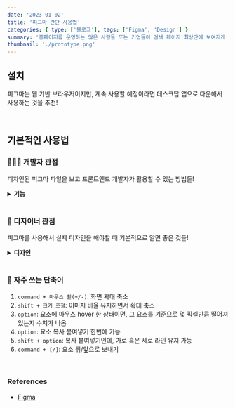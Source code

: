 ```yaml
---
date: '2023-01-02'
title: '피그마 간단 사용법'
categories: { type: ['블로그'], tags: ['Figma', 'Design'] }
summary: '홈페이지를 운영하는 많은 사람들 또는 기업들이 검색 페이지 최상단에 보여지게 하기 위해 어떤 최적화 작업을 하는지 알아보자.'
thumbnail: './prototype.png'
---
```


## 설치

피그마는 웹 기반 브라우저이지만, 계속 사용할 예정이라면 데스크탑 앱으로 다운해서 사용하는 것을 추천!

<br>

## 기본적인 사용법

### 🧑🏻‍💻 개발자 관점

디자인된 피그마 파일을 보고 프론트엔드 개발자가 활용할 수 있는 방법들!

<details>
<summary><strong>기능</strong></summary>
<div markdown="1">

### 1. **요소의 CSS 속성 참고하기**

원하는 요소를 선택하고 `Inspect` 탭에서 CSS 코드를 확인할 수 있다. 상황에 맞게 수정해야하는 경우도 분명 존재하기 때문에 이 코드를 전부 그대로 사용하는 것은 추천하지 않는다.

<div style="width: 40%; padding: 1rem 0;" >
  <img src="./css.png" alt="css">
</div>

### 2. **사용된 이미지 저장하기**

원하는 이미지를 선택해서 원하는 포맷과 배율로 `export`할 수 있다. 전체 이미지를 `export`하고 싶다면 `file > export`를 클릭하여 전체 이미지를 저장할 수 있다.

<div style="width: 40%; padding: 1rem 0;" >
  <img src="./export.png" alt="export">
</div>

### 3. **코멘트를 활용해서 소통하기**

원하는 위치에 코멘트를 작성할 수 있다. 작성 후 해결이 완료된 코멘트는 체크 버튼을 클릭하여 닫을 수 있다. 혹시 나중에 해결된 코멘트도 보고 싶다면 아래의 설정에서 `show resolved comments`를 선택하면 된다.

<div style="width: 40%; padding: 1rem 0;" >
  <img src="./comment.png" alt="comment">
</div>

</div>
</details>

<br>

### 🎨 디자이너 관점

피그마를 사용해서 실제 디자인을 해야할 때 기본적으로 알면 좋은 것들!

<details>
<summary><strong>디자인</strong></summary>
<div markdown="1">

### 1. 기본적인 UI 만들기

기본 도구를 이용하여 간단한 버튼, 텍스트, 아이콘 등을 만들 수 있다. 특히, 펜 툴을 사용하여 좀 더 정밀하고 원하는 모양을 만들 수 있다.

<div style="width: 45%; padding: 1rem 0;" >
  <img src="./ui.png" alt="ui">
</div>

### 2. **컴포넌트로 만들어서 재사용성 높이기**

반복되는 요소를 컴포넌트로 만들자. 그럼 하나씩 다 복붙할 필요가 없고 간격도 하나하나 조정할 필요가 없다.

<div style="width: 45%; padding: 1rem 0;" >
  <img src="./component.png" alt="component">
</div>

### 3. 픽셀에서 벡터로 변환하여 원하는대로 디자인하기

일러스트레이터와 기능이 유사하다. 보통 로고를 만들거나, 아이콘을 만들 때 사용할 수 있다.

<div style="width: 45%; padding: 1rem 0;" >
  <img src="./text.png" alt="text">
</div>
텍스트

<div style="width: 45%; padding: 1rem 0;" >
  <img src="./flatten.png" alt="flatten">
</div>
텍스트 → 벡터화 (flatten or outline stroke)

<div style="width: 45%; padding: 1rem 0;" >
  <img src="./complete.png" alt="complete">
</div>
변형 후 완성

</div>

<br>

<details>
<summary><strong>프로토타입</strong></summary>
<div markdown="1">
  모든 페이지 디자인이 끝나면 이제 프로토타입을 만든다. 프로토타입은 실제 개발이 되었을 때와 같이 미리 서비스를 확인해보며 사용성 측면에서 테스트 해볼 수 있게 해준다.
  보통 원하는 요소를 클릭했을 때 다음 페이지로 이동되도록 요소 - 페이지 연결을 해준다. 피그마에서는 클릭 이벤트 뿐 아니라 여러가지 다양한 이벤트를 제공하기 때문에 원하는 요소에 원하는 이벤트를 연결해주면 된다. 또, 화면 전환 방식 애니메이션도 선택이 가능하다.

  <div style="width: 95%; padding: 1rem 0; margin: 0 auto;">
  <img src="./prototype.png" alt="prototype">
</div>

  <br>

  <aside>
    💡 <strong>요즘 자주 사용되는 레이아웃인 가로 스크롤 만들기</strong>
        <br>컴포넌트를 만들고 그 안에 인스턴스를 원하는 만큼 만든다. 컴포넌트 가로 세로 영역을 잡아주고 prototypes 탭에 들어간다. 거기서 overflow scorlling을 horizontal로 설정해주면 끝!
  </aside>
</div>
</details>
</details>

<br>

### 📌 자주 쓰는 단축어

1. `command + 마우스 휠(+/-)`: 화면 확대 축소
2. `shift + 크기 조절`: 이미지 비율 유지하면서 확대 축소
3. `option`: 요소에 마우스 hover 한 상태이면, 그 요소를 기준으로 몇 픽셀만큼 떨어져 있는지 수치가 나옴
4. `option`: 요소 복사 붙여넣기 한번에 가능
5. `shift + option`: 복사 붙여넣기인데, 가로 혹은 세로 라인 유지 가능
6. `command + [/]`: 요소 뒤/앞으로 보내기

<br>

### References

- [Figma](https://www.figma.com/downloads/)

<br>
